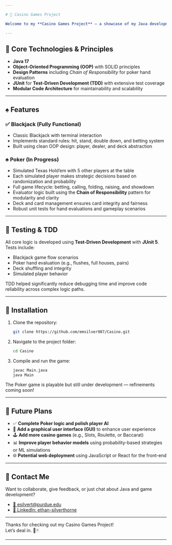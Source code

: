 ```yaml
---

# 🎲 Casino Games Project

Welcome to my **Casino Games Project** — a showcase of my Java development skills, object-oriented design, and problem-solving ability. This terminal-based application features two classic casino games: **Blackjack** and **Poker**, both designed with extensibility, clean code principles, and test-driven development (TDD) in mind.

---
```


## 🧠 Core Technologies & Principles

- **Java 17**
- **Object-Oriented Programming (OOP)** with SOLID principles
- **Design Patterns** including *Chain of Responsibility* for poker hand evaluation
- **JUnit** for **Test-Driven Development (TDD)** with extensive test coverage
- **Modular Code Architecture** for maintainability and scalability

---

## ♠️ Features

### ✅ **Blackjack (Fully Functional)**
- Classic Blackjack with terminal interaction
- Implements standard rules: hit, stand, double down, and betting system
- Built using clean OOP design: player, dealer, and deck abstraction

### ♣️ **Poker (In Progress)**
- Simulated Texas Hold’em with 5 other players at the table
- Each simulated player makes strategic decisions based on randomization and probability
- Full game lifecycle: betting, calling, folding, raising, and showdown
- Evaluator logic built using the **Chain of Responsibility** pattern for modularity and clarity
- Deck and card management ensures card integrity and fairness
- Robust unit tests for hand evaluations and gameplay scenarios

---

## 🧪 Testing & TDD

All core logic is developed using **Test-Driven Development** with **JUnit 5**.  
Tests include:
- Blackjack game flow scenarios
- Poker hand evaluation (e.g., flushes, full houses, pairs)
- Deck shuffling and integrity
- Simulated player behavior

TDD helped significantly reduce debugging time and improve code reliability across complex logic paths.

---

## 🚀 Installation

1. Clone the repository:
   ```bash
   git clone https://github.com/emsilver987/Casino.git
   ```

2. Navigate to the project folder:
   ```bash
   cd Casino
   ```

3. Compile and run the game:
   ```bash
   javac Main.java
   java Main
   ```

The Poker game is playable but still under development — refinements coming soon!

---

## 🌱 Future Plans

- ✅ **Complete Poker logic and polish player AI**
- 🎨 **Add a graphical user interface (GUI)** to enhance user experience
- 🕹️ **Add more casino games** (e.g., Slots, Roulette, or Baccarat)
- 📊 **Improve player behavior models** using probability-based strategies or ML simulations
- 🌐 **Potential web deployment** using JavaScript or React for the front-end

---

## 🤝 Contact Me

Want to collaborate, give feedback, or just chat about Java and game development?

- [📧 esilvert@purdue.edu](mailto:esilvert@purdue.edu)
- [🔗 LinkedIn: ethan-silverthorne](https://www.linkedin.com/in/ethan-silverthorne/)

---

Thanks for checking out my Casino Games Project!  
Let’s deal in. 🎰🃏

---
